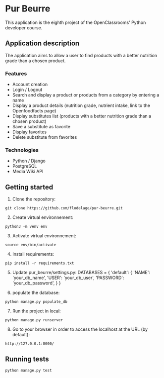 # Pur Beurre
This application is the eighth project of the OpenClassrooms' Python developer course.

## Application description
The application aims to allow a user to find products with a better nutrition grade than a chosen product.

### Features
* Account creation
* Login / Logout
* Search and display a product or products from a category by entering a name
* Display a product details (nutrition grade, nutrient intake, link to the Openfoodfacts page)
* Display substitutes list (products with a better nutrition grade than a chosen product)
* Save a substitute as favorite
* Display favorites
* Delete substitute from favorites

### Technologies
* Python / Django
* PostgreSQL
* Media Wiki API

## Getting started
1. Clone the repository:
```
git clone https://github.com/flodelage/pur-beurre.git
```

2. Create virtual environnement:
```
python3 -m venv env
```

3. Activate virtual environnement:
```
source env/bin/activate
```

4. Install requirements:
```
pip install -r requirements.txt
```

5. Update pur_beurre/settings.py:
DATABASES = {
    'default': {
        'NAME': 'your_db_name',
        'USER': 'your_db_user',
        'PASSWORD': 'your_db_password',
    }
}

6. populate the database:
```
python manage.py populate_db
```

7. Run the project in local:
```
python manage.py runserver
```

8. Go to your browser in order to access the localhost at the URL (by default):
```
http://127.0.0.1:8000/
```

## Running tests
```
python manage.py test
```
